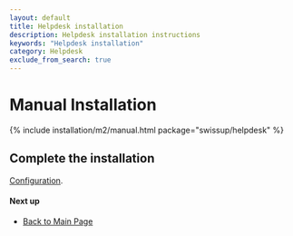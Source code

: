 ```yaml
---
layout: default
title: Helpdesk installation
description: Helpdesk installation instructions
keywords: "Helpdesk installation"
category: Helpdesk
exclude_from_search: true
---
```


# Manual Installation

{% include installation/m2/manual.html package="swissup/helpdesk" %}

## Complete the installation

[Configuration](/m2/extensions/helpdesk/configuration/).

#### Next up

 -  [Back to Main Page](../../)
